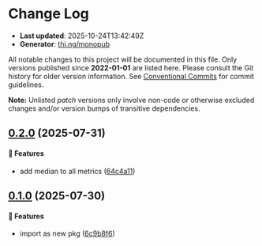 # Change Log

- **Last updated**: 2025-10-24T13:42:49Z
- **Generator**: [thi.ng/monopub](https://thi.ng/monopub)

All notable changes to this project will be documented in this file.
Only versions published since **2022-01-01** are listed here.
Please consult the Git history for older version information.
See [Conventional Commits](https://conventionalcommits.org/) for commit guidelines.

**Note:** Unlisted _patch_ versions only involve non-code or otherwise excluded changes
and/or version bumps of transitive dependencies.

## [0.2.0](https://github.com/thi-ng/umbrella/tree/@thi.ng/metrics@0.2.0) (2025-07-31)

#### 🚀 Features

- add median to all metrics ([64c4a11](https://github.com/thi-ng/umbrella/commit/64c4a11))

## [0.1.0](https://github.com/thi-ng/umbrella/tree/@thi.ng/metrics@0.1.0) (2025-07-30)

#### 🚀 Features

- import as new pkg ([6c9b8f6](https://github.com/thi-ng/umbrella/commit/6c9b8f6))
